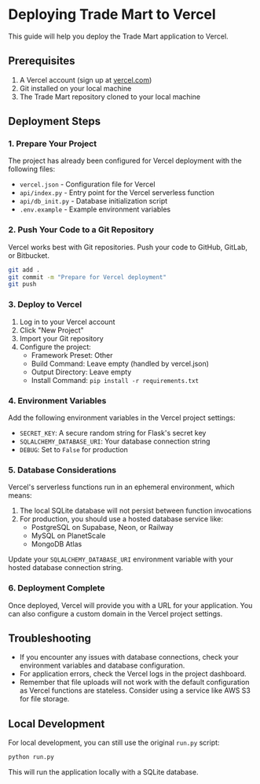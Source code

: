 # Deploying Trade Mart to Vercel

This guide will help you deploy the Trade Mart application to Vercel.

## Prerequisites

1. A Vercel account (sign up at [vercel.com](https://vercel.com))
2. Git installed on your local machine
3. The Trade Mart repository cloned to your local machine

## Deployment Steps

### 1. Prepare Your Project

The project has already been configured for Vercel deployment with the following files:

- `vercel.json` - Configuration file for Vercel
- `api/index.py` - Entry point for the Vercel serverless function
- `api/db_init.py` - Database initialization script
- `.env.example` - Example environment variables

### 2. Push Your Code to a Git Repository

Vercel works best with Git repositories. Push your code to GitHub, GitLab, or Bitbucket.

```bash
git add .
git commit -m "Prepare for Vercel deployment"
git push
```

### 3. Deploy to Vercel

1. Log in to your Vercel account
2. Click "New Project"
3. Import your Git repository
4. Configure the project:
   - Framework Preset: Other
   - Build Command: Leave empty (handled by vercel.json)
   - Output Directory: Leave empty
   - Install Command: `pip install -r requirements.txt`

### 4. Environment Variables

Add the following environment variables in the Vercel project settings:

- `SECRET_KEY`: A secure random string for Flask's secret key
- `SQLALCHEMY_DATABASE_URI`: Your database connection string
- `DEBUG`: Set to `False` for production

### 5. Database Considerations

Vercel's serverless functions run in an ephemeral environment, which means:

1. The local SQLite database will not persist between function invocations
2. For production, you should use a hosted database service like:
   - PostgreSQL on Supabase, Neon, or Railway
   - MySQL on PlanetScale
   - MongoDB Atlas

Update your `SQLALCHEMY_DATABASE_URI` environment variable with your hosted database connection string.

### 6. Deployment Complete

Once deployed, Vercel will provide you with a URL for your application. You can also configure a custom domain in the Vercel project settings.

## Troubleshooting

- If you encounter any issues with database connections, check your environment variables and database configuration.
- For application errors, check the Vercel logs in the project dashboard.
- Remember that file uploads will not work with the default configuration as Vercel functions are stateless. Consider using a service like AWS S3 for file storage.

## Local Development

For local development, you can still use the original `run.py` script:

```bash
python run.py
```

This will run the application locally with a SQLite database.